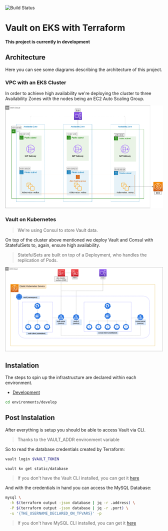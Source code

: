 ![Build Status](https://github.com/adiffpirate/vault-eks-terraform/actions/workflows/ci_pipeline.yaml/badge.svg)

# Vault on EKS with Terraform

**This project is currently in development**

## Architecture

Here you can see some diagrams describing the architecture of this project.

### VPC with an EKS Cluster

In order to achieve high availability we're deploying the cluster to three Availability Zones
with the nodes being an EC2 Auto Scaling Group.

![VPC with an EKS Cluster](img/eks_and_vpc.png)

### Vault on Kubernetes

> We're using Consul to store Vault data.

On top of the cluster above mentioned we deploy Vault and Consul with StatefulSets
to, again, ensure high availability.

> StatefulSets are built on top of a Deployment, who handles the replication of Pods.

![Vault on Kubernetes](img/vault_k8s.png)

## Instalation

The steps to spin up the infrastructure are declared within each environment.

- [Development](environments/develop)
```sh
cd environments/develop
```

## Post Instalation

After everything is setup you should be able to access Vault via CLI.

> Thanks to the VAULT_ADDR environment variable

So to read the database credentials created by Terraform:

```sh
vault login $VAULT_TOKEN
```
```sh
vault kv get static/database
```

> If you don't have the Vault CLI installed,
> you can get it [here](https://www.vaultproject.io/docs/install)

And with the credentials in hand you can access the MySQL Database:
```sh
mysql \
  -h $(terraform output -json database | jq -r .address) \
  -P $(terraform output -json database | jq -r .port) \
  -u '{THE_USERNAME_DECLARED_ON_TFVARS}' -p
```

> If you don't have MySQL CLI installed,
> you can get it [here](https://dev.mysql.com/doc/mysql-shell/8.0/en/mysql-shell-install.html)
